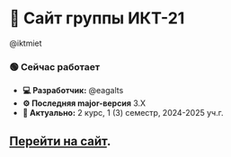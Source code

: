 # 👀 Сайт группы ИКТ-21
@iktmiet

### 🟢 Сейчас работает
* <b> ‍💻 Разработчик:</b> @eagalts
* <b> ⚙️ Последняя major-версия</b> 3.X
* <b> 📅 Актуально:</b> 2 курс, 1 (3) семестр, 2024-2025 уч.г.

## [Перейти на сайт](https://iktmiet.github.io).
